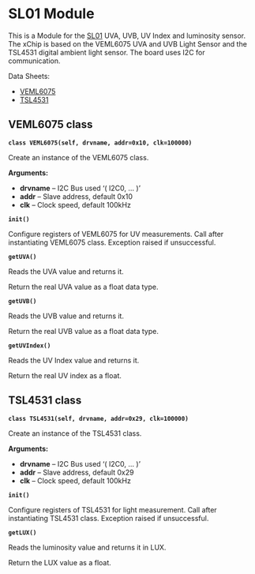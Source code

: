 # SL01 Module

This is a Module for the [SL01](https:#wiki.xinabox.cc/SL01_-_UVA,_UVB,_Light) UVA, UVB, UV Index and luminosity sensor.
The xChip is based on the VEML6075 UVA and UVB Light Sensor and the TSL4531 digital ambient light sensor.
The board uses I2C for communication.

Data Sheets:


* [VEML6075](http:#www.vishay.com/docs/84304/veml6075.pdf)
* [TSL4531](https:#media.digikey.com/pdf/Data%20Sheets/Austriamicrosystems%20PDFs/TSL4531.pdf)

## VEML6075 class


**`class VEML6075(self, drvname, addr=0x10, clk=100000)`**

Create an instance of the VEML6075 class.


**Arguments:**

    
* **drvname** – I2C Bus used ‘( I2C0, … )’
* **addr** – Slave address, default 0x10
* **clk** – Clock speed, default 100kHz



**`init()`**

Configure registers of VEML6075 for UV measurements. Call after instantiating VEML6075 class. Exception raised if unsuccessful.


**`getUVA()`**

Reads the UVA value and returns it.

Return the real UVA value as a float data type.


**`getUVB()`**

Reads the UVB value and returns it.

Return the real UVB value as a float data type.


**`getUVIndex()`**

Reads the UV Index value and returns it.

Return the real UV index as a float.

## TSL4531 class


**`class TSL4531(self, drvname, addr=0x29, clk=100000)`**

Create an instance of the TSL4531 class.


**Arguments:**

* **drvname** – I2C Bus used ‘( I2C0, … )’
* **addr** – Slave address, default 0x29
* **clk** – Clock speed, default 100kHz



**`init()`**

Configure registers of TSL4531 for light measurement. Call after instantiating TSL4531 class. Exception raised if unsuccessful.


**`getLUX()`**

Reads the luminosity value and returns it in LUX.

Return the LUX value as a float.

